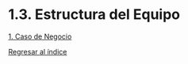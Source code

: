 # 1.3. Estructura del Equipo





[1. Caso de Negocio](../1.md)

[Regresar al índice](../../README.md)
